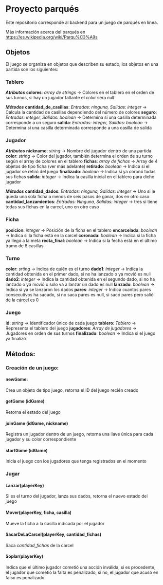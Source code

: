 # Proyecto  parqués

Este repositorio corresponde al backend para un juego de parqués en línea.

Más información acerca del parqués en https://es.wikipedia.org/wiki/Parqu%C3%A9s

## Objetos

El juego se organiza en objetos que describen su estado, los objetos en una partida son los siguientes:

### Tablero

_**Atributos**_
**colores**: _array de strings_ -> Colores en el tablero en el orden de sus turnos, si hay un jugador faltante el color sera null

_**Métodos**_
**cantidad_de_casillas**: _Entradas: ninguna, Salidas: integer_ -> Calcula la cantidad de casillas dependiendo del número de colores
**seguro**: _Entradas: integer, Salidas: boolean_ -> Determina si una casilla determinada corresponde a un seguro
**salida**: _Entradas: integer, Salidas: boolean_ -> Determina si una casilla determinada corresponde a una casilla de salida

### Jugador

_**Atributos**_
**nickname**: _string_ -> Nombre del jugador dentro de una partida
**color**: _string_ -> Color del jugador, también determina el orden de su turno según el array de colores en el tablero
**fichas**: _array de fichas_ -> Array de 4 objetos de tipo ficha (ver más adelante)
**retirado**: _boolean_ -> Indica si el jugador se retiró del juego
**finalizado**: _boolean_ -> Indica si ya coronó todas sus fichas
**salida**: _integer_ -> Indica la casilla inicial en el tablero para dicho jugador

_**Métodos**_
**cantidad_dados**: _Entradas: ninguna, Salidas: integer_ -> Uno si le queda una sola ficha a menos de seis pasos de ganar, dos en otro caso
**cantidad_lanzamientos**: _Entradas: Ninguna, Salidas: integer_ -> tres si tiene todas sus fichas en la carcel, uno en otro caso

### Ficha
**posicion**: _integer_ -> Posición de la ficha en el tablero
**encarcelada**: _boolean_ -> Indica si la ficha está en la carcel
**coronada**: _boolean_ -> Indica si la ficha ya llegó a la meta
**recta_final**: _boolean_ -> Indica si la fecha está en el último tramo de 8 casillas

### Turno

**color**: _srting_ -> indica de quién es el turno
**dado1**: _integer_ -> Indica la cantidad obtenida en el primer dado, si no ha lanzado o ya movió es null
**dado2**: _integer_ -> Indica la cantidad obtenida en el segundo dado, si no ha lanzado o ya movió o solo va a lanzar un dado es null
**lanzado**: _boolean_ -> Indica si ya se lanzaron los dados
**pares**: _integer_ -> Indica cuantos pares consecutivos ha sacado, si no saca pares es null, si sacó pares pero salió de la cárcel es 0

### Juego

**id**: _string_ -> Identificador único de cada juego
**tablero**: _Tablero_ -> Representa el tablero del juego
**jugadores**: _Array de jugadores_ -> Jugadores en orden de sus turnos
**finalizado**: _boolean_ -> Indica si el juego ya finalizó

## Métodos:

### Creación de un juego:

#### newGame:

Crea un objeto de tipo juego, retorna el ID del juego recién creado

#### getGame (idGame)

Retorna el estado del juego

#### joinGame (idGame, nickname)

Registra un jugador dentro de un juego, retorna una llave única para cada jugador y su color correspondiente

#### startGame (idGame)

Inicia el juego con los jugadores que tenga registrados en el momento

### Jugar

#### Lanzar(playerKey)

Si es el turno del jugador, lanza sus dados, retorna el nuevo estado del juego

#### Mover(playerKey, ficha, casilla)

Mueve la ficha a la casilla indicada por el jugador

#### SacarDeLaCarcel(playerKey, cantidad_fichas)

Saca *cantidad_fichas* de la carcel

#### Soplar(playerKey)

Indíca que el último jugador cometió una acción inválida, si es procedente, el jugador que cometió la falta es penalizado, si no, el jugador que acusó en falso es penalizado

